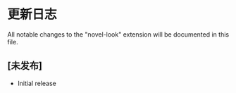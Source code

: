 # 更新日志

All notable changes to the "novel-look" extension will be documented in this file.


## [未发布]

- Initial release
